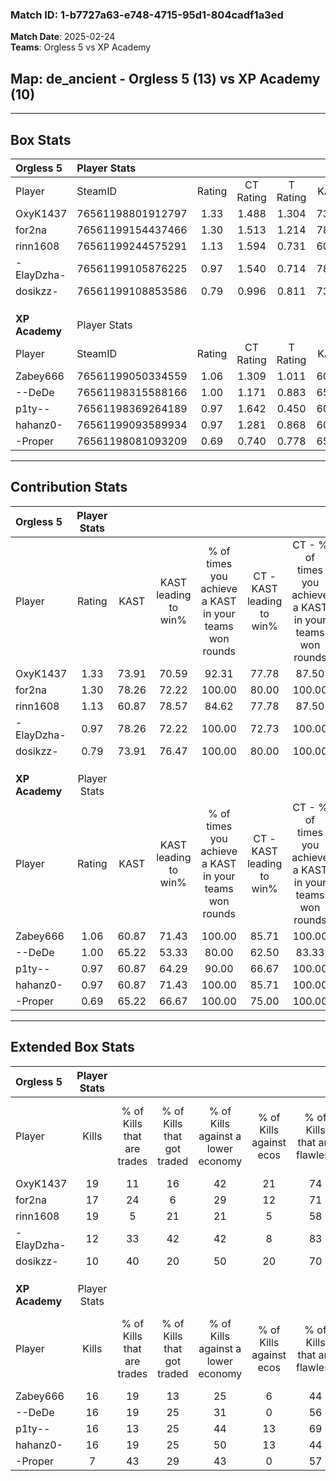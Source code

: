 ### Match ID: 1-b7727a63-e748-4715-95d1-804cadf1a3ed  
**Match Date**: 2025-02-24  
**Teams**: Orgless 5 vs XP Academy  

## **Map**: de_ancient - Orgless 5 (13) vs XP Academy (10)  
---  

## Box Stats  

| **Orgless 5**  | Player Stats      |        |           |          |       |       |       |         |        |      |     |
| :- | :- | :-: | :-: | :-: | :-: | :-: | :-: | :-: | :-: | :-: | :-: |
| Player         | SteamID           | Rating | CT Rating | T Rating | KAST  |  ADR  | Kills | Assists | Deaths | K/D  | HS% |
| OxyK1437       | 76561198801912797 |  1.33  |   1.488   |  1.304   | 73.91 | 101.4 |  19   |    9    |   15   | 1.27 | 63  |
| for2na         | 76561199154437466 |  1.30  |   1.513   |  1.214   | 78.26 | 75.1  |  17   |   10    |   11   | 1.55 | 29  |
| rinn1608       | 76561199244575291 |  1.13  |   1.594   |  0.731   | 60.87 | 86.1  |  19   |    2    |   16   | 1.19 | 52  |
| -ElayDzha-     | 76561199105876225 |  0.97  |   1.540   |  0.714   | 78.26 | 60.9  |  12   |   10    |   15   | 0.80 | 50  |
| dosikzz-       | 76561199108853586 |  0.79  |   0.996   |  0.811   | 73.91 | 46.4  |  10   |    3    |   15   | 0.67 | 80  |
|                |                   |        |           |          |       |       |       |         |        |      |     |
|                |                   |        |           |          |       |       |       |         |        |      |     |
|                |                   |        |           |          |       |       |       |         |        |      |     |
| **XP Academy** | Player Stats      |        |           |          |       |       |       |         |        |      |     |
| Player         | SteamID           | Rating | CT Rating | T Rating | KAST  |  ADR  | Kills | Assists | Deaths | K/D  | HS% |
| Zabey666       | 76561199050334559 |  1.06  |   1.309   |  1.011   | 60.87 | 73.9  |  16   |    4    |   13   | 1.23 | 50  |
| --DeDe         | 76561198315588166 |  1.00  |   1.171   |  0.883   | 65.22 | 74.4  |  16   |    3    |   17   | 0.94 | 37  |
| p1ty--         | 76561198369264189 |  0.97  |   1.642   |  0.450   | 60.87 | 66.6  |  16   |    0    |   15   | 1.07 | 56  |
| hahanz0-       | 76561199093589934 |  0.97  |   1.281   |  0.868   | 60.87 | 74.8  |  16   |   10    |   18   | 0.89 | 62  |
| -Proper        | 76561198081093209 |  0.69  |   0.740   |  0.778   | 65.22 | 62.3  |   7   |    8    |   15   | 0.47 | 42  |
---  

## Contribution Stats  

| **Orgless 5**  | Player Stats |       |                      |                                                        |                           |                                                             |                          |                                                            |
| :- | :-: | :-: | :-: | :-: | :-: | :-: | :-: | :-: |
| Player         |    Rating    | KAST  | KAST leading to win% | % of times you achieve a KAST in your teams won rounds | CT - KAST leading to win% | CT - % of times you achieve a KAST in your teams won rounds | T - KAST leading to win% | T - % of times you achieve a KAST in your teams won rounds |
| OxyK1437       |     1.33     | 73.91 |        70.59         |                         92.31                          |           77.78           |                            87.50                            |          62.50           |                           100.00                           |
| for2na         |     1.30     | 78.26 |        72.22         |                         100.00                         |           80.00           |                           100.00                            |          62.50           |                           100.00                           |
| rinn1608       |     1.13     | 60.87 |        78.57         |                         84.62                          |           77.78           |                            87.50                            |          80.00           |                           80.00                            |
| -ElayDzha-     |     0.97     | 78.26 |        72.22         |                         100.00                         |           72.73           |                           100.00                            |          71.43           |                           100.00                           |
| dosikzz-       |     0.79     | 73.91 |        76.47         |                         100.00                         |           80.00           |                           100.00                            |          71.43           |                           100.00                           |
|                |              |       |                      |                                                        |                           |                                                             |                          |                                                            |
|                |              |       |                      |                                                        |                           |                                                             |                          |                                                            |
|                |              |       |                      |                                                        |                           |                                                             |                          |                                                            |
| **XP Academy** | Player Stats |       |                      |                                                        |                           |                                                             |                          |                                                            |
| Player         |    Rating    | KAST  | KAST leading to win% | % of times you achieve a KAST in your teams won rounds | CT - KAST leading to win% | CT - % of times you achieve a KAST in your teams won rounds | T - KAST leading to win% | T - % of times you achieve a KAST in your teams won rounds |
| Zabey666       |     1.06     | 60.87 |        71.43         |                         100.00                         |           85.71           |                           100.00                            |          57.14           |                           100.00                           |
| --DeDe         |     1.00     | 65.22 |        53.33         |                         80.00                          |           62.50           |                            83.33                            |          42.86           |                           75.00                            |
| p1ty--         |     0.97     | 60.87 |        64.29         |                         90.00                          |           66.67           |                           100.00                            |          60.00           |                           75.00                            |
| hahanz0-       |     0.97     | 60.87 |        71.43         |                         100.00                         |           85.71           |                           100.00                            |          57.14           |                           100.00                           |
| -Proper        |     0.69     | 65.22 |        66.67         |                         100.00                         |           75.00           |                           100.00                            |          57.14           |                           100.00                           |
---  

## Extended Box Stats  

| **Orgless 5**  | Player Stats |                            |                            |                                    |                         |                              |                                 |        |                             |                                     |                          |                               |                            |
| :- | :-: | :-: | :-: | :-: | :-: | :-: | :-: | :-: | :-: | :-: | :-: | :-: | :-: |
| Player         |    Kills     | % of Kills that are trades | % of Kills that got traded | % of Kills against a lower economy | % of Kills against ecos | % of Kills that are flawless | % of Kills that are close duels | Deaths | % of Deaths that get traded | % of Deaths against a lower economy | % of Deaths against ecos | % of Deaths that are flawless | % of Deaths that are close |
| OxyK1437       |      19      |             11             |             16             |                 42                 |           21            |              74              |                0                |   15   |             20              |                 13                  |            0             |              47               |             20             |
| for2na         |      17      |             24             |             6              |                 29                 |           12            |              71              |                0                |   11   |             27              |                 18                  |            9             |              64               |             0              |
| rinn1608       |      19      |             5              |             21             |                 21                 |            5            |              58              |               21                |   16   |             13              |                 19                  |            0             |              50               |             6              |
| -ElayDzha-     |      12      |             33             |             42             |                 42                 |            8            |              83              |                0                |   15   |             27              |                 13                  |            0             |              67               |             0              |
| dosikzz-       |      10      |             40             |             20             |                 50                 |           20            |              70              |                0                |   15   |             33              |                 20                  |            7             |              47               |             7              |
|                |              |                            |                            |                                    |                         |                              |                                 |        |                             |                                     |                          |                               |                            |
|                |              |                            |                            |                                    |                         |                              |                                 |        |                             |                                     |                          |                               |                            |
|                |              |                            |                            |                                    |                         |                              |                                 |        |                             |                                     |                          |                               |                            |
| **XP Academy** | Player Stats |                            |                            |                                    |                         |                              |                                 |        |                             |                                     |                          |                               |                            |
| Player         |    Kills     | % of Kills that are trades | % of Kills that got traded | % of Kills against a lower economy | % of Kills against ecos | % of Kills that are flawless | % of Kills that are close duels | Deaths | % of Deaths that get traded | % of Deaths against a lower economy | % of Deaths against ecos | % of Deaths that are flawless | % of Deaths that are close |
| Zabey666       |      16      |             19             |             13             |                 25                 |            6            |              44              |               13                |   13   |             31              |                  8                  |            0             |              69               |             0              |
| --DeDe         |      16      |             19             |             25             |                 31                 |            0            |              56              |                6                |   17   |              6              |                 12                  |            0             |              76               |             0              |
| p1ty--         |      16      |             13             |             25             |                 44                 |           13            |              69              |                6                |   15   |             13              |                 20                  |            0             |              80               |             0              |
| hahanz0-       |      16      |             19             |             25             |                 50                 |           13            |              44              |                6                |   18   |             22              |                 28                  |            0             |              67               |             0              |
| -Proper        |      7       |             43             |             29             |                 43                 |            0            |              57              |                0                |   15   |             20              |                  7                  |            0             |              47               |             27             |

